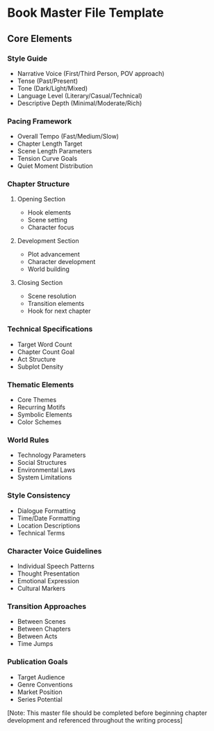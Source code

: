 # Book Master File Template

## Core Elements

### Style Guide
- Narrative Voice (First/Third Person, POV approach)
- Tense (Past/Present)
- Tone (Dark/Light/Mixed)
- Language Level (Literary/Casual/Technical)
- Descriptive Depth (Minimal/Moderate/Rich)

### Pacing Framework
- Overall Tempo (Fast/Medium/Slow)
- Chapter Length Target
- Scene Length Parameters
- Tension Curve Goals
- Quiet Moment Distribution

### Chapter Structure
1. Opening Section
   - Hook elements
   - Scene setting
   - Character focus

2. Development Section
   - Plot advancement
   - Character development
   - World building

3. Closing Section
   - Scene resolution
   - Transition elements
   - Hook for next chapter

### Technical Specifications
- Target Word Count
- Chapter Count Goal
- Act Structure
- Subplot Density

### Thematic Elements
- Core Themes
- Recurring Motifs
- Symbolic Elements
- Color Schemes

### World Rules
- Technology Parameters
- Social Structures
- Environmental Laws
- System Limitations

### Style Consistency
- Dialogue Formatting
- Time/Date Formatting
- Location Descriptions
- Technical Terms

### Character Voice Guidelines
- Individual Speech Patterns
- Thought Presentation
- Emotional Expression
- Cultural Markers

### Transition Approaches
- Between Scenes
- Between Chapters
- Between Acts
- Time Jumps

### Publication Goals
- Target Audience
- Genre Conventions
- Market Position
- Series Potential

[Note: This master file should be completed before beginning chapter development and referenced throughout the writing process]